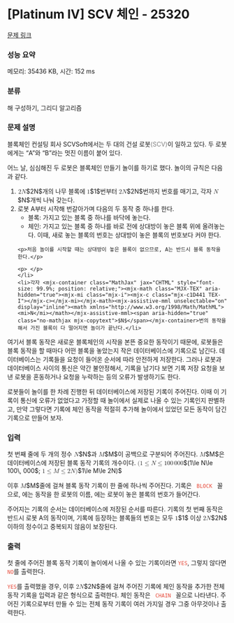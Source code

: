 # [Platinum IV] SCV 체인 - 25320 

[문제 링크](https://www.acmicpc.net/problem/25320) 

### 성능 요약

메모리: 35436 KB, 시간: 152 ms

### 분류

해 구성하기, 그리디 알고리즘

### 문제 설명

<p>블록체인 컨설팅 회사 SCVSoft에서는 두 대의 건설 로봇<span style="color: Gray">(SCV)</span>이 일하고 있다. 두 로봇에게는 “A”와 “B”라는 멋진 이름이 붙어 있다.</p>

<p>어느 날, 심심해진 두 로봇은 블록체인 만들기 놀이를 하기로 했다. 놀이의 규칙은 다음과 같다.</p>

<p> </p>

<ol>
	<li><mjx-container class="MathJax" jax="CHTML" style="font-size: 99.9%; position: relative;"> <mjx-math class="MJX-TEX" aria-hidden="true"><mjx-mn class="mjx-n"><mjx-c class="mjx-c32"></mjx-c></mjx-mn><mjx-mi class="mjx-i"><mjx-c class="mjx-c1D441 TEX-I"></mjx-c></mjx-mi></mjx-math><mjx-assistive-mml unselectable="on" display="inline"><math xmlns="http://www.w3.org/1998/Math/MathML"><mn>2</mn><mi>N</mi></math></mjx-assistive-mml><span aria-hidden="true" class="no-mathjax mjx-copytext">$2N$</span></mjx-container>개의 나무 블록에 <mjx-container class="MathJax" jax="CHTML" style="font-size: 99.9%; position: relative;"><mjx-math class="MJX-TEX" aria-hidden="true"><mjx-mn class="mjx-n"><mjx-c class="mjx-c31"></mjx-c></mjx-mn></mjx-math><mjx-assistive-mml unselectable="on" display="inline"><math xmlns="http://www.w3.org/1998/Math/MathML"><mn>1</mn></math></mjx-assistive-mml><span aria-hidden="true" class="no-mathjax mjx-copytext">$1$</span></mjx-container>번부터 <mjx-container class="MathJax" jax="CHTML" style="font-size: 99.9%; position: relative;"><mjx-math class="MJX-TEX" aria-hidden="true"><mjx-mn class="mjx-n"><mjx-c class="mjx-c32"></mjx-c></mjx-mn><mjx-mi class="mjx-i"><mjx-c class="mjx-c1D441 TEX-I"></mjx-c></mjx-mi></mjx-math><mjx-assistive-mml unselectable="on" display="inline"><math xmlns="http://www.w3.org/1998/Math/MathML"><mn>2</mn><mi>N</mi></math></mjx-assistive-mml><span aria-hidden="true" class="no-mathjax mjx-copytext">$2N$</span></mjx-container>번까지 번호를 매기고, 각자 <mjx-container class="MathJax" jax="CHTML" style="font-size: 99.9%; position: relative;"><mjx-math class="MJX-TEX" aria-hidden="true"><mjx-mi class="mjx-i"><mjx-c class="mjx-c1D441 TEX-I"></mjx-c></mjx-mi></mjx-math><mjx-assistive-mml unselectable="on" display="inline"><math xmlns="http://www.w3.org/1998/Math/MathML"><mi>N</mi></math></mjx-assistive-mml><span aria-hidden="true" class="no-mathjax mjx-copytext">$N$</span></mjx-container>개씩 나눠 갖는다.</li>
	<li>로봇 A부터 시작해 번갈아가며 다음의 두 동작 중 하나를 한다.
	<ul>
		<li>블록: 가지고 있는 블록 중 하나를 바닥에 놓는다.</li>
		<li>체인: 가지고 있는 블록 중 하나를 바로 전에 상대방이 놓은 블록 위에 올려놓는다. 이때, 새로 놓는 블록의 번호는 상대방이 놓은 블록의 번호보다 커야 한다.</li>
	</ul>

	<p>처음 놀이를 시작할 때는 상대방이 놓은 블록이 없으므로, A는 반드시 블록 동작을 한다.</p>

	<p> </p>
	</li>
	<li>각자 <mjx-container class="MathJax" jax="CHTML" style="font-size: 99.9%; position: relative;"><mjx-math class="MJX-TEX" aria-hidden="true"><mjx-mi class="mjx-i"><mjx-c class="mjx-c1D441 TEX-I"></mjx-c></mjx-mi></mjx-math><mjx-assistive-mml unselectable="on" display="inline"><math xmlns="http://www.w3.org/1998/Math/MathML"><mi>N</mi></math></mjx-assistive-mml><span aria-hidden="true" class="no-mathjax mjx-copytext">$N$</span></mjx-container>번의 동작을 해서 가진 블록이 다 떨어지면 놀이가 끝난다.</li>
</ol>

<p>여기서 블록 동작은 새로운 블록체인의 시작을 본뜬 중요한 동작이기 때문에, 로봇들은 블록 동작을 할 때마다 어떤 블록을 놓았는지 작은 데이터베이스에 기록으로 남긴다. 데이터베이스는 기록들을 요청이 들어온 순서에 따라 안전하게 저장한다. 그러나 로봇과 데이터베이스 사이의 통신은 약간 불안정해서, 기록을 남기다 보면 기록 저장 요청을 보낸 로봇을 혼동하거나 요청을 누락하는 등의 오류가 발생하기도 한다.</p>

<p>로봇들이 놀이를 한 차례 진행한 뒤 데이터베이스에 저장된 기록이 주어진다. 이때 이 기록이 통신에 오류가 없었다고 가정할 때 놀이에서 실제로 나올 수 있는 기록인지 판별하고, 만약 그렇다면 기록에 체인 동작을 적절히 추가해 놀이에서 있었던 모든 동작이 담긴 기록으로 만들어 보자.</p>

### 입력 

 <p>첫 번째 줄에 두 개의 정수 <mjx-container class="MathJax" jax="CHTML" style="font-size: 99.9%; position: relative;"><mjx-math class="MJX-TEX" aria-hidden="true"><mjx-mi class="mjx-i"><mjx-c class="mjx-c1D441 TEX-I"></mjx-c></mjx-mi></mjx-math><mjx-assistive-mml unselectable="on" display="inline"><math xmlns="http://www.w3.org/1998/Math/MathML"><mi>N</mi></math></mjx-assistive-mml><span aria-hidden="true" class="no-mathjax mjx-copytext">$N$</span></mjx-container>과 <mjx-container class="MathJax" jax="CHTML" style="font-size: 99.9%; position: relative;"><mjx-math class="MJX-TEX" aria-hidden="true"><mjx-mi class="mjx-i"><mjx-c class="mjx-c1D440 TEX-I"></mjx-c></mjx-mi></mjx-math><mjx-assistive-mml unselectable="on" display="inline"><math xmlns="http://www.w3.org/1998/Math/MathML"><mi>M</mi></math></mjx-assistive-mml><span aria-hidden="true" class="no-mathjax mjx-copytext">$M$</span></mjx-container>이 공백으로 구분되어 주어진다. <mjx-container class="MathJax" jax="CHTML" style="font-size: 99.9%; position: relative;"><mjx-math class="MJX-TEX" aria-hidden="true"><mjx-mi class="mjx-i"><mjx-c class="mjx-c1D440 TEX-I"></mjx-c></mjx-mi></mjx-math><mjx-assistive-mml unselectable="on" display="inline"><math xmlns="http://www.w3.org/1998/Math/MathML"><mi>M</mi></math></mjx-assistive-mml><span aria-hidden="true" class="no-mathjax mjx-copytext">$M$</span></mjx-container>은 데이터베이스에 저장된 블록 동작 기록의 개수이다. <mjx-container class="MathJax" jax="CHTML" style="font-size: 99.9%; position: relative;"><mjx-math class="MJX-TEX" aria-hidden="true"><mjx-mo class="mjx-n"><mjx-c class="mjx-c28"></mjx-c></mjx-mo><mjx-mn class="mjx-n"><mjx-c class="mjx-c31"></mjx-c></mjx-mn><mjx-mo class="mjx-n" space="4"><mjx-c class="mjx-c2264"></mjx-c></mjx-mo><mjx-mi class="mjx-i" space="4"><mjx-c class="mjx-c1D441 TEX-I"></mjx-c></mjx-mi><mjx-mo class="mjx-n" space="4"><mjx-c class="mjx-c2264"></mjx-c></mjx-mo><mjx-mn class="mjx-n" space="4"><mjx-c class="mjx-c31"></mjx-c><mjx-c class="mjx-c30"></mjx-c><mjx-c class="mjx-c30"></mjx-c></mjx-mn><mjx-mstyle><mjx-mspace style="width: 0.167em;"></mjx-mspace></mjx-mstyle><mjx-mn class="mjx-n"><mjx-c class="mjx-c30"></mjx-c><mjx-c class="mjx-c30"></mjx-c><mjx-c class="mjx-c30"></mjx-c></mjx-mn></mjx-math><mjx-assistive-mml unselectable="on" display="inline"><math xmlns="http://www.w3.org/1998/Math/MathML"><mo stretchy="false">(</mo><mn>1</mn><mo>≤</mo><mi>N</mi><mo>≤</mo><mn>100</mn><mstyle scriptlevel="0"><mspace width="0.167em"></mspace></mstyle><mn>000</mn></math></mjx-assistive-mml><span aria-hidden="true" class="no-mathjax mjx-copytext">$(1\le N\le 100\, 000$</span></mjx-container>; <mjx-container class="MathJax" jax="CHTML" style="font-size: 99.9%; position: relative;"><mjx-math class="MJX-TEX" aria-hidden="true"><mjx-mn class="mjx-n"><mjx-c class="mjx-c31"></mjx-c></mjx-mn><mjx-mo class="mjx-n" space="4"><mjx-c class="mjx-c2264"></mjx-c></mjx-mo><mjx-mi class="mjx-i" space="4"><mjx-c class="mjx-c1D440 TEX-I"></mjx-c></mjx-mi><mjx-mo class="mjx-n" space="4"><mjx-c class="mjx-c2264"></mjx-c></mjx-mo><mjx-mn class="mjx-n" space="4"><mjx-c class="mjx-c32"></mjx-c></mjx-mn><mjx-mi class="mjx-i"><mjx-c class="mjx-c1D441 TEX-I"></mjx-c></mjx-mi><mjx-mo class="mjx-n"><mjx-c class="mjx-c29"></mjx-c></mjx-mo></mjx-math><mjx-assistive-mml unselectable="on" display="inline"><math xmlns="http://www.w3.org/1998/Math/MathML"><mn>1</mn><mo>≤</mo><mi>M</mi><mo>≤</mo><mn>2</mn><mi>N</mi><mo stretchy="false">)</mo></math></mjx-assistive-mml><span aria-hidden="true" class="no-mathjax mjx-copytext">$1\le M\le 2N)$</span> </mjx-container></p>

<p>이후 <mjx-container class="MathJax" jax="CHTML" style="font-size: 99.9%; position: relative;"><mjx-math class="MJX-TEX" aria-hidden="true"><mjx-mi class="mjx-i"><mjx-c class="mjx-c1D440 TEX-I"></mjx-c></mjx-mi></mjx-math><mjx-assistive-mml unselectable="on" display="inline"><math xmlns="http://www.w3.org/1998/Math/MathML"><mi>M</mi></math></mjx-assistive-mml><span aria-hidden="true" class="no-mathjax mjx-copytext">$M$</span></mjx-container>줄에 걸쳐 블록 동작 기록이 한 줄에 하나씩 주어진다. 기록은 <span style="color:#e74c3c;"><code><robot> BLOCK <number></code></span> 꼴으로, <span style="color:#e74c3c;"><code><robot></code></span>에는 동작을 한 로봇의 이름, <span style="color:#e74c3c;"><code><number></code></span>에는 로봇이 놓은 블록의 번호가 들어간다.</p>

<p>주어지는 기록의 순서는 데이터베이스에 저장된 순서를 따른다. 기록의 첫 번째 동작은 반드시 로봇 A의 동작이며, 기록에 등장하는 블록들의 번호는 모두 <mjx-container class="MathJax" jax="CHTML" style="font-size: 99.9%; position: relative;"><mjx-math class="MJX-TEX" aria-hidden="true"><mjx-mn class="mjx-n"><mjx-c class="mjx-c31"></mjx-c></mjx-mn></mjx-math><mjx-assistive-mml unselectable="on" display="inline"><math xmlns="http://www.w3.org/1998/Math/MathML"><mn>1</mn></math></mjx-assistive-mml><span aria-hidden="true" class="no-mathjax mjx-copytext">$1$</span></mjx-container> 이상 <mjx-container class="MathJax" jax="CHTML" style="font-size: 99.9%; position: relative;"><mjx-math class="MJX-TEX" aria-hidden="true"><mjx-mn class="mjx-n"><mjx-c class="mjx-c32"></mjx-c></mjx-mn><mjx-mi class="mjx-i"><mjx-c class="mjx-c1D441 TEX-I"></mjx-c></mjx-mi></mjx-math><mjx-assistive-mml unselectable="on" display="inline"><math xmlns="http://www.w3.org/1998/Math/MathML"><mn>2</mn><mi>N</mi></math></mjx-assistive-mml><span aria-hidden="true" class="no-mathjax mjx-copytext">$2N$</span></mjx-container> 이하의 정수이고 중복되지 않음이 보장된다.</p>

### 출력 

 <p>첫 줄에 주어진 블록 동작 기록이 놀이에서 나올 수 있는 기록이라면 <span style="color:#e74c3c;"><code>YES</code></span>, 그렇지 않다면 <span style="color:#e74c3c;"><code>NO</code></span>를 출력한다.</p>

<p><span style="color:#e74c3c;"><code>YES</code></span>를 출력했을 경우, 이후 <mjx-container class="MathJax" jax="CHTML" style="font-size: 99.9%; position: relative;"><mjx-math class="MJX-TEX" aria-hidden="true"><mjx-mn class="mjx-n"><mjx-c class="mjx-c32"></mjx-c></mjx-mn><mjx-mi class="mjx-i"><mjx-c class="mjx-c1D441 TEX-I"></mjx-c></mjx-mi></mjx-math><mjx-assistive-mml unselectable="on" display="inline"><math xmlns="http://www.w3.org/1998/Math/MathML"><mn>2</mn><mi>N</mi></math></mjx-assistive-mml><span aria-hidden="true" class="no-mathjax mjx-copytext">$2N$</span></mjx-container>줄에 걸쳐 주어진 기록에 체인 동작을 추가한 전체 동작 기록을 입력과 같은 형식으로 출력한다. 체인 동작은 <span style="color:#e74c3c;"><code><robot> CHAIN <number></code></span> 꼴으로 나타낸다. 주어진 기록으로부터 만들 수 있는 전체 동작 기록이 여러 가지일 경우 그중 아무것이나 출력한다.</p>

